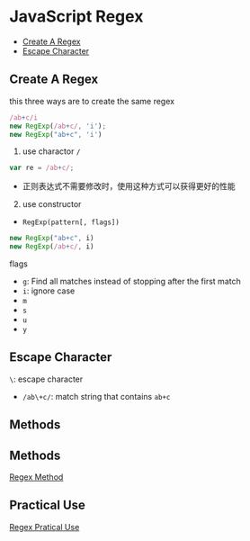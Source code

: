 # JavaScript Regex

- [Create A Regex](#create-a-regex)
- [Escape Character](#escape-character)

## Create A Regex

this three ways are to create the same regex

```js
/ab+c/i
new RegExp(/ab+c/, 'i');
new RegExp("ab+c", 'i')
```

1. use charactor `/`

```js
var re = /ab+c/;
```

- 正则表达式不需要修改时，使用这种方式可以获得更好的性能

2. use constructor

- `RegExp(pattern[, flags])`

```js
new RegExp("ab+c", i)
new RegExp(/ab+c/, i)
```

flags

- `g`: Find all matches instead of stopping after the first match
- `i`: ignore case
- `m`
- `s`
- `u`
- `y`

## Escape Character

`\`: escape character

- `/ab\+c/`: match string that contains `ab+c`

## Methods

## Methods

[Regex Method](JavaScript_Regex_Method.md)

## Practical Use

[Regex Pratical Use](JavaScript_Regex_Practical_Use.md)
